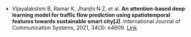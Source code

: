 * Vijayalakshmi B, Ramar K, Jhanjhi N Z, et al. <b>An attention‐based deep learning model for traffic flow prediction using spatiotemporal features towards sustainable smart city[J]</b>. International Journal of Communication Systems, 2021, 34(3): e4609. [Link](https://onlinelibrary.wiley.com/doi/abs/10.1002/dac.4609)